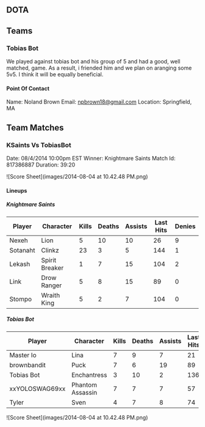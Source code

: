 DOTA
----

## Teams

### Tobias Bot

We played against tobias bot and his group of 5 and had a good, well matched, game. As a result, i friended him and we plan on aranging some 5v5. I think it will be equally beneficial.

#### Point Of Contact

Name: Noland Brown
Email: npbrown18@gmail.com
Location: Springfield, MA

## Team Matches

### KSaints Vs TobiasBot

Date: 08/4/2014 10:00pm EST
Winner: Knightmare Saints
Match Id: 817386887
Duration: 39:20

![Score Sheet](images/2014-08-04 at 10.42.48 PM.png)

#### Lineups

##### Knightmare Saints

| Player        | Character    	| Kills | Deaths | Assists | Last Hits | Denies |
| ------------- | ------------ 	| ----- | ------ | ------- | --------- | ------ |
| Nexeh	        | Lion 		   	| 5 	| 10 	 | 10 	   | 26 	   | 9 		|
| Sotanaht		| Clinkz 		| 23 	| 3 	 | 5	   | 144 	   | 1 		|
| Lekash		| Spirit Breaker| 1 	| 7 	 | 15 	   | 104 	   | 2		|
| Link			| Drow Ranger   | 5 	| 8 	 | 15 	   | 89 	   | 0 		|
| Stompo		| Wraith King	| 5 	| 2		 | 7 	   | 104 	   | 0		|

##### Tobias Bot

| Player        | Character    | Kills | Deaths | Assists | Last Hits | Denies |
| ------------- | ------------ | ----- | ------ | ------- | --------- | ------ |
| Master Io		| Lina		   | 7	   | 9 | 7 | 21 | 0 |
| brownbandit	| Puck		   | 7 | 6 | 19 | 89 | 4 |
| Tobias Bot	| Enchantress  | 3 | 10 | 2 | 136 | 0 |
| xxYOLOSWAG69xx| Phantom Assassin | 7 | 7 | 7 | 57 | 3 |
| Tyler			| Sven		   | 4 | 7 | 8 | 74 | 2 |

![Score Sheet](images/2014-08-04 at 10.42.48 PM.png)